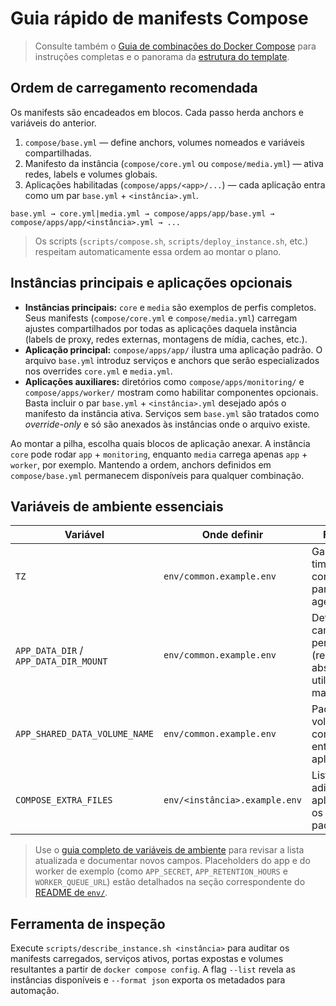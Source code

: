 # Guia rápido de manifests Compose

> Consulte também o [Guia de combinações do Docker Compose](../docs/COMPOSE_GUIDE.md) para instruções completas
> e o panorama da [estrutura do template](../docs/STRUCTURE.md).

## Ordem de carregamento recomendada

Os manifests são encadeados em blocos. Cada passo herda anchors e variáveis do anterior.

1. `compose/base.yml` — define anchors, volumes nomeados e variáveis compartilhadas.
2. Manifesto da instância (`compose/core.yml` ou `compose/media.yml`) — ativa redes, labels e volumes globais.
3. Aplicações habilitadas (`compose/apps/<app>/...`) — cada aplicação entra como um par `base.yml` + `<instância>.yml`.

```
base.yml → core.yml|media.yml → compose/apps/app/base.yml → compose/apps/app/<instância>.yml → ...
```

> Os scripts (`scripts/compose.sh`, `scripts/deploy_instance.sh`, etc.) respeitam automaticamente essa ordem ao montar o plano.

## Instâncias principais e aplicações opcionais

- **Instâncias principais:** `core` e `media` são exemplos de perfis completos. Seus manifests (`compose/core.yml` e
  `compose/media.yml`) carregam ajustes compartilhados por todas as aplicações daquela instância (labels de proxy, redes externas,
  montagens de mídia, caches, etc.).
- **Aplicação principal:** `compose/apps/app/` ilustra uma aplicação padrão. O arquivo `base.yml` introduz serviços e anchors que
  serão especializados nos overrides `core.yml` e `media.yml`.
- **Aplicações auxiliares:** diretórios como `compose/apps/monitoring/` e `compose/apps/worker/` mostram como habilitar componentes
  opcionais. Basta incluir o par `base.yml` + `<instância>.yml` desejado após o manifesto da instância ativa. Serviços sem
  `base.yml` são tratados como *override-only* e só são anexados às instâncias onde o arquivo existe.

Ao montar a pilha, escolha quais blocos de aplicação anexar. A instância `core` pode rodar `app` + `monitoring`, enquanto `media`
carrega apenas `app` + `worker`, por exemplo. Mantendo a ordem, anchors definidos em `compose/base.yml` permanecem disponíveis para
qualquer combinação.

## Variáveis de ambiente essenciais

| Variável | Onde definir | Finalidade | Referência |
| --- | --- | --- | --- |
| `TZ` | `env/common.example.env` | Garante timezone consistente para logs e agendamentos. | [env/README.md](../env/README.md#envcommonexampleenv) |
| `APP_DATA_DIR` / `APP_DATA_DIR_MOUNT` | `env/common.example.env` | Define o caminho persistente (relativo ou absoluto) utilizado pelos manifests. | [env/README.md](../env/README.md#envcommonexampleenv) |
| `APP_SHARED_DATA_VOLUME_NAME` | `env/common.example.env` | Padroniza o volume compartilhado entre múltiplas aplicações. | [env/README.md](../env/README.md#envcommonexampleenv) |
| `COMPOSE_EXTRA_FILES` | `env/<instância>.example.env` | Lista overlays adicionais aplicados após os manifests padrão. | [env/README.md](../env/README.md#como-gerar-arquivos-locais) |

> Use o [guia completo de variáveis de ambiente](../env/README.md) para revisar a lista atualizada e documentar novos campos.
> Placeholders do app e do worker de exemplo (como `APP_SECRET`, `APP_RETENTION_HOURS` e `WORKER_QUEUE_URL`) estão detalhados na seção correspondente do [README de `env/`](../env/README.md#placeholders-app-worker).

## Ferramenta de inspeção

Execute `scripts/describe_instance.sh <instância>` para auditar os manifests carregados, serviços ativos, portas expostas e volumes
resultantes a partir de `docker compose config`. A flag `--list` revela as instâncias disponíveis e `--format json` exporta os
metadados para automação.

